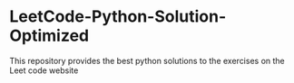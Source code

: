 # LeetCode-Python-Solution-Optimized
This repository provides the best python solutions to the exercises on the Leet code website
